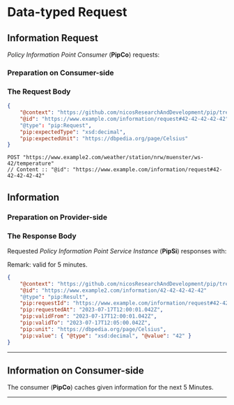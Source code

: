 # Data-typed Request

## Information Request

*Policy Information Point Consumer* (**PipCo**) requests:

### Preparation on Consumer-side

### The Request Body

```json
{
	"@context": "https://github.com/nicosResearchAndDevelopment/pip/tree/main/v1/",
	"@id": "https://www.example.com/information/request#42-42-42-42-42"
	"@type": "pip:Request",
	"pip:expectedType": "xsd:decimal",
	"pip:expectedUnit": "https://dbpedia.org/page/Celsius"
}
```

```http request
POST "https://www.example2.com/weather/station/nrw/muenster/ws-42/temperature"
// Content :: "@id": "https://www.example.com/information/request#42-42-42-42-42"
```

## Information

### Preparation on Provider-side

### The Response Body

Requested *Policy Information Point Service Instance* (**PipSi**) responses with:

Remark: valid for 5 minutes.

```json
{
	"@context": "https://github.com/nicosResearchAndDevelopment/pip/tree/main/v1/",
	"@id": "https://www.example2.com/information/42-42-42-42-42"
	"@type": "pip:Result",
	"pip:requestId": "https://www.example.com/information/request#42-42-42-42-42",
	"pip:requestedAt": "2023-07-17T12:00:01.042Z",
	"pip:validFrom": "2023-07-17T12:00:01.042Z",
	"pip:validTo": "2023-07-17T12:05:00.042Z",
	"pip:unit": "https://dbpedia.org/page/Celsius",
	"pip:value": { "@type": "xsd:decimal", "@value": "42" }
}
```

---

## Information on Consumer-side

The consumer (**PipCo**) caches given information for the next 5 Minutes.

---